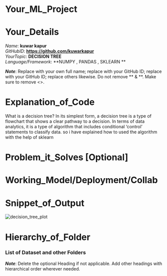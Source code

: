 # Your_ML_Project

# Your_Details
  _Name_: **kuwar kapur** <br />
  _GitHubID_: **https://github.com/kuwarkapur** <br />
  _YourTopic_: **DECISION TREE** <br />
  _Language/Framework_: **NUMPY , PANDAS , SKLEARN ** <br />

**_Note_**: Replace <Your Name> with your own full name; replace <Your GitHub ID> with your GitHub ID; replace <Your GitHub ID> with your GitHub ID; replace others likewise. Do not remove ** & **. Make sure to remove <>.

# Explanation_of_Code
What is a decision tree? In its simplest form, a decision tree is a type of flowchart that shows a clear pathway to a decision. In terms of data analytics, it is a type of algorithm that includes conditional ‘control’ statements to classify data.
so i have explained how to used the algorithm with the help of sklearn

# Problem_it_Solves [Optional]

# Working_Model/Deployment/Collab

# Snippet_of_Output
![decision_tree_plot](https://user-images.githubusercontent.com/60036785/139026349-141c50b4-8818-49a0-8aa3-6b7499c4b5f7.png)

# Hierarchy_of_Folder
### List of Dataset and other Folders

**_Note_**: Delete the optional Heading if not applicable. Add other headings with hierarchical order wherever needed.
